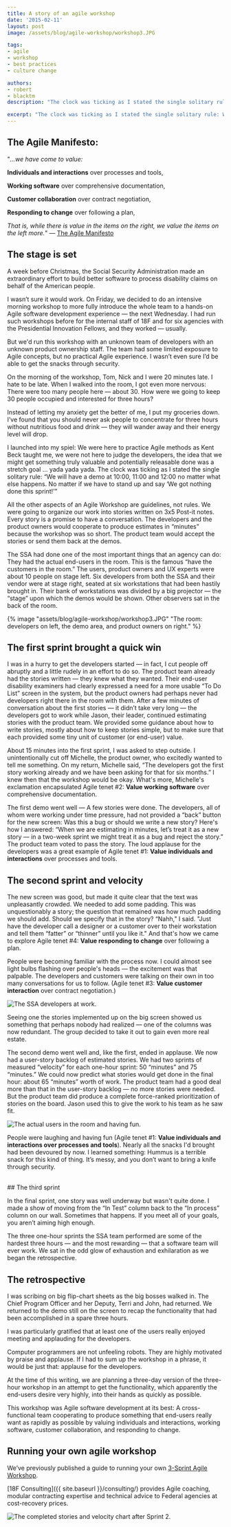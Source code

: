 ```yaml
---
title: A story of an agile workshop
date: '2015-02-11'
layout: post
image: /assets/blog/agile-workshop/workshop3.JPG

tags:
- agile
- workshop
- best practices
- culture change

authors:
- robert
- blacktm
description: "The clock was ticking as I stated the single solitary rule: We will have a demo at 10:00, 11:00 and 12:00 no matter what else happens. No matter if we have to stand up and say we got nothing done this sprint!"

excerpt: "The clock was ticking as I stated the single solitary rule: We will have a demo at 10:00, 11:00 and 12:00 no matter what else happens. No matter if we have to stand up and say we got nothing done this sprint!"
---
```


## The Agile Manifesto:

"*…we have come to value:*

**Individuals and interactions** over processes and tools,

**Working software** over comprehensive documentation,

**Customer collaboration** over contract negotiation,

**Responding to change** over following a plan,

*That is, while there is value in the items on the right, we value the items on the left more.*" — [The Agile Manifesto](http://www.agilemanifesto.org/)

## The stage is set

A week before Christmas, the Social Security Administration made an
extraordinary effort to build better software to process disability
claims on behalf of the American people.

I wasn’t sure it would work. On Friday, we decided to do an intensive
morning workshop to more fully introduce the whole team to a hands-on
Agile software development experience — the next Wednesday. I had run
such workshops before for the internal staff of 18F and for six agencies
with the Presidential Innovation Fellows, and they worked — usually.

But we'd run this workshop with an unknown team of developers with an
unknown product ownership staff. The team had some limited exposure to
Agile concepts, but no practical Agile experience. I wasn’t even sure
I’d be able to get the snacks through security.

On the morning of the workshop, Tom, Nick and I were 20 minutes late. I
hate to be late. When I walked into the room, I got even more nervous:
There were too many people here — about 30. How were we going to keep 30
people occupied and interested for three hours?

Instead of letting my anxiety get the better of me, I put my groceries
down. I’ve found that you should never ask people to concentrate for
three hours without nutritious food and drink — they will wander away
and their energy level will drop.

I launched into my spiel: We were here to practice Agile methods as Kent
Beck taught me, we were not here to judge the developers, the idea that
we might get something truly valuable and potentially releasable done
was a stretch goal ... yada yada yada. The clock was ticking as I stated
the single solitary rule: “We will have a demo at 10:00, 11:00 and 12:00
no matter what else happens. No matter if we have to stand up and say
‘We got nothing done this sprint!’”

All the other aspects of an Agile Workshop are guidelines, not rules. We
were going to organize our work into stories written on 3x5 Post-it
notes. Every story is a promise to have a conversation. The developers
and the product owners would cooperate to produce estimates in “minutes”
because the workshop was so short. The product team would accept the
stories or send them back at the demos.

The SSA had done one of the most important things that an agency can do:
They had the actual end-users in the room. This is the famous “have the
customers in the room.” The users, product owners and UX experts were
about 10 people on stage left. Six developers from both the SSA and
their vendor were at stage right, seated at six workstations that had
been hastily brought in. Their bank of workstations was divided by a big
projector — the “stage” upon which the demos would be shown. Other
observers sat in the back of the room.

{% image "assets/blog/agile-workshop/workshop3.JPG" "The room: developers on left, the demo area, and product owners on right." %}

## The first sprint brought a quick win

I was in a hurry to get the developers started — in fact, I cut people
off abruptly and a little rudely in an effort to do so. The product team
already had the stories written — they knew what they wanted. Their
end-user disability examiners had clearly expressed a need for a more
usable “To Do List” screen in the system, but the product owners had
perhaps never had developers right there in the room with them. After a
few minutes of conversation about the first stories — it didn’t take
very long — the developers got to work while Jason, their leader,
continued estimating stories with the product team. We provided some
guidance about how to write stories, mostly about how to keep stories
simple, but to make sure that each provided some tiny unit of customer
(or end-user) value.

About 15 minutes into the first sprint, I was asked to step outside. I
unintentionally cut off Michelle, the product owner, who excitedly
wanted to tell me something. On my return, Michelle said, “The
developers got the first story working already and we have been asking
for that for six months.” I knew then that the workshop would be okay.
What's more, Michelle's exclamation encapsulated Agile tenet \#2:
**Value working software** over comprehensive documentation.

The first demo went well — A few stories were done. The developers, all
of whom were working under time pressure, had not provided a “back”
button for the new screen: Was this a bug or should we write a new
story? Here's how I answered: “When we are estimating in minutes, let’s
treat it as a new story — in a two-week sprint we might treat it as a
bug and reject the story.” The product team voted to pass the story. The
loud applause for the developers was a great example of Agile tenet \#1:
**Value individuals and interactions** over processes and tools.

## The second sprint and velocity

The new screen was good, but made it quite clear that the text was
unpleasantly crowded. We needed to add some padding. This was
unquestionably a story; the question that remained was how much padding
we should add. Should we specify that in the story? “Nahh," I said.
"Just have the developer call a designer or a customer over to their
workstation and tell them “fatter” or “thinner” until you like it." And
that's how we came to explore Agile tenet \#4: **Value responding to
change** over following a plan.

People were becoming familiar with the process now. I could almost see light bulbs flashing over people's heads — the excitement was that palpable. The developers and customers were talking on their own in too many conversations for us to follow. (Agile tenet \#3: **Value customer interaction** over contract negotiation.)

<img src="{{ site.baseurl }}/assets/blog/agile-workshop/workshop2.jpg" alt="The SSA developers at work." class="align-left" />

Seeing one the stories implemented up on the big screen showed us
something that perhaps nobody had realized — one of the columns was now
redundant. The group decided to take it out to gain even more real
estate.

The second demo went well and, like the first, ended in applause. We now
had a user-story backlog of estimated stories. We had two sprints of
measured “velocity” for each one-hour sprint: 50 “minutes” and 75
“minutes.” We could now predict what stories would get done in the final
hour: about 65 “minutes” worth of work. The product team had a good deal
more than that in the user-story backlog — no more stories were needed.
But the product team did produce a complete force-ranked prioritization
of stories on the board. Jason used this to give the work to his team as
he saw fit.

<img src="{{ site.baseurl }}/assets/blog/agile-workshop/workshop1.jpg" class="align-left" alt="The actual users in the room and having fun." />

People were laughing and having fun (Agile tenet \#1: **Value
individuals and interactions over processes and tools**). Nearly all the
snacks I'd brought had been devoured by now. I learned something: Hummus
is a terrible snack for this kind of thing. It’s messy, and you don’t
want to bring a knife through security.

<br/>
## The third sprint

In the final sprint, one story was well underway but wasn't quite done.
I made a show of moving from the “In Test” column back to the “In
process” column on our wall. Sometimes that happens. If you meet all of
your goals, you aren’t aiming high enough.

The three one-hour sprints the SSA team performed are some of the
hardest three hours — and the most rewarding — that a software team will
ever work. We sat in the odd glow of exhaustion and exhilaration as we
began the retrospective.

## The retrospective

I was scribing on big flip-chart sheets as the big bosses walked in. The
Chief Program Officer and her Deputy, Terri and John, had returned. We
returned to the demo still on the screen to recap the functionality that
had been accomplished in a spare three hours.

I was particularly gratified that at least one of the users really
enjoyed meeting and applauding for the developers.

Computer programmers are not unfeeling robots. They are highly motivated
by praise and applause. If I had to sum up the workshop in a phrase, it
would be just that: applause for the developers.

At the time of this writing, we are planning a three-day version of the
three-hour workshop in an attempt to get the functionality, which
apparently the end-users desire very highly, into their hands as quickly
as possible.

This workshop was Agile software development at its best: A
cross-functional team cooperating to produce something that end-users
really want as rapidly as possible by valuing individuals and
interactions, working software, customer collaboration, and responding
to change.

## Running your own agile workshop

We’ve previously published a guide to running your own [3-Sprint Agile Workshop](https://18f.gsa.gov/2014/10/21/how-to-run-your-own-3-sprint-agile-workshop/).

[18F Consulting]({{ site.baseurl }}/consulting/) provides Agile
coaching, modular contracting expertise and technical advice to Federal
agencies at cost-recovery prices.

<img src="{{ site.baseurl }}/assets/blog/agile-workshop/workshop4.png" alt="The completed stories and velocity chart after Sprint 2." class="float-left" />

